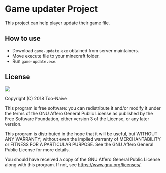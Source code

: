 # Game updater Project

This project can help player update their game file.

## How to use

* Download `game-update.exe` obtained from server maintainers.
* Move execute file to your minecraft folder.
* Run `game-update.exe`.

## License

[![](https://www.gnu.org/graphics/agplv3-155x51.png)](https://www.gnu.org/licenses/agpl-3.0.txt)
   
Copyright (C) 2018 Too-Naive

This program is free software: you can redistribute it and/or modify it under the terms of the GNU Affero General Public License as published by the Free Software Foundation, either version 3 of the License, or any later version.

This program is distributed in the hope that it will be useful, but WITHOUT ANY WARRANTY; without even the implied warranty of MERCHANTABILITY or FITNESS FOR A PARTICULAR PURPOSE. See the GNU Affero General Public License for more details.

You should have received a copy of the GNU Affero General Public License along with this program. If not, see <https://www.gnu.org/licenses/>.